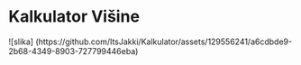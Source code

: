 <h1>
  Kalkulator Višine
  </h1>
![slika] (https://github.com/ItsJakki/Kalkulator/assets/129556241/a6cdbde9-2b68-4349-8903-727799446eba)
